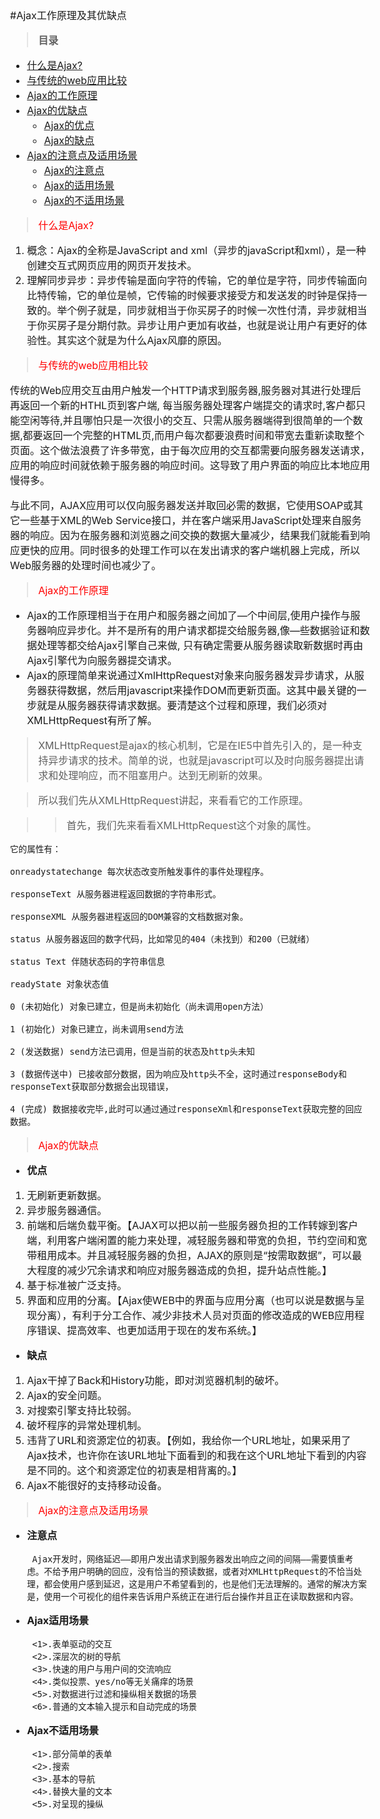 <style>
body{
	font-size:16px;
}
font{
	color:red;
}
</style>
#Ajax工作原理及其优缺点
>**目录**

* [什么是Ajax?](#_1)
* [与传统的web应用比较](#_2)
* [Ajax的工作原理](#_3)
* [Ajax的优缺点](#_5)
	+ [Ajax的优点](#_5_1)
	+ [Ajax的缺点](#_5_2)
* [Ajax的注意点及适用场景](#_6)
	+ [Ajax的注意点](#_6_1)
	+ [Ajax的适用场景](#_6_2)
	+ [Ajax的不适用场景](#_6_3)


><font>什么是Ajax?</font>
<span id="_1"></span>

1. 概念：Ajax的全称是JavaScript and xml（异步的javaScript和xml），是一种创建交互式网页应用的网页开发技术。
2. 理解同步异步：异步传输是面向字符的传输，它的单位是字符，同步传输面向比特传输，它的单位是帧，它传输的时候要求接受方和发送发的时钟是保持一致的。举个例子就是，同步就相当于你买房子的时候一次性付清，异步就相当于你买房子是分期付款。异步让用户更加有收益，也就是说让用户有更好的体验性。其实这个就是为什么Ajax风靡的原因。

><font>与传统的web应用相比较</font>
<span id="_2"></span>

传统的Web应用交互由用户触发一个HTTP请求到服务器,服务器对其进行处理后再返回一个新的HTHL页到客户端, 每当服务器处理客户端提交的请求时,客户都只能空闲等待,并且哪怕只是一次很小的交互、只需从服务器端得到很简单的一个数据,都要返回一个完整的HTML页,而用户每次都要浪费时间和带宽去重新读取整个页面。这个做法浪费了许多带宽，由于每次应用的交互都需要向服务器发送请求，应用的响应时间就依赖于服务器的响应时间。这导致了用户界面的响应比本地应用慢得多。

与此不同，AJAX应用可以仅向服务器发送并取回必需的数据，它使用SOAP或其它一些基于XML的Web Service接口，并在客户端采用JavaScript处理来自服务器的响应。因为在服务器和浏览器之间交换的数据大量减少，结果我们就能看到响应更快的应用。同时很多的处理工作可以在发出请求的客户端机器上完成，所以Web服务器的处理时间也减少了。

><font>Ajax的工作原理</font>
<span id="_3"></span>

 * Ajax的工作原理相当于在用户和服务器之间加了—个中间层,使用户操作与服务器响应异步化。并不是所有的用户请求都提交给服务器,像—些数据验证和数据处理等都交给Ajax引擎自己来做, 只有确定需要从服务器读取新数据时再由Ajax引擎代为向服务器提交请求。
 *  Ajax的原理简单来说通过XmlHttpRequest对象来向服务器发异步请求，从服务器获得数据，然后用javascript来操作DOM而更新页面。这其中最关键的一步就是从服务器获得请求数据。要清楚这个过程和原理，我们必须对 XMLHttpRequest有所了解。
> XMLHttpRequest是ajax的核心机制，它是在IE5中首先引入的，是一种支持异步请求的技术。简单的说，也就是javascript可以及时向服务器提出请求和处理响应，而不阻塞用户。达到无刷新的效果。

>所以我们先从XMLHttpRequest讲起，来看看它的工作原理。

>>首先，我们先来看看XMLHttpRequest这个对象的属性。

	它的属性有：
	
	onreadystatechange 每次状态改变所触发事件的事件处理程序。
	
	responseText 从服务器进程返回数据的字符串形式。
	
	responseXML 从服务器进程返回的DOM兼容的文档数据对象。
	
	status 从服务器返回的数字代码，比如常见的404（未找到）和200（已就绪）
	
	status Text 伴随状态码的字符串信息
	
	readyState 对象状态值
	
	0 (未初始化) 对象已建立，但是尚未初始化（尚未调用open方法）
	
	1 (初始化) 对象已建立，尚未调用send方法
	
	2 (发送数据) send方法已调用，但是当前的状态及http头未知
	
	3 (数据传送中) 已接收部分数据，因为响应及http头不全，这时通过responseBody和responseText获取部分数据会出现错误，
	
	4 (完成) 数据接收完毕,此时可以通过通过responseXml和responseText获取完整的回应数据。

><font>Ajax的优缺点</font>
<span id="_5"></span>

* **优点**
<span id="_5_1"></span>

 1. 无刷新更新数据。
 2. 异步服务器通信。
 3. 前端和后端负载平衡。【AJAX可以把以前一些服务器负担的工作转嫁到客户端，利用客户端闲置的能力来处理，减轻服务器和带宽的负担，节约空间和宽带租用成本。并且减轻服务器的负担，AJAX的原则是“按需取数据”，可以最大程度的减少冗余请求和响应对服务器造成的负担，提升站点性能。】
 4. 基于标准被广泛支持。
 5. 界面和应用的分离。【Ajax使WEB中的界面与应用分离（也可以说是数据与呈现分离），有利于分工合作、减少非技术人员对页面的修改造成的WEB应用程序错误、提高效率、也更加适用于现在的发布系统。】


* **缺点**
<span id="_5_2"></span>

 1. Ajax干掉了Back和History功能，即对浏览器机制的破坏。
 2. Ajax的安全问题。
 3. 对搜索引擎支持比较弱。
 4. 破坏程序的异常处理机制。
 5. 违背了URL和资源定位的初衷。【例如，我给你一个URL地址，如果采用了Ajax技术，也许你在该URL地址下面看到的和我在这个URL地址下看到的内容是不同的。这个和资源定位的初衷是相背离的。】 
 6. Ajax不能很好的支持移动设备。
 

><font>Ajax的注意点及适用场景</font>
<span id='_6'></span>

 * **注意点** 
 <span id='_6_1'></span>
	
		Ajax开发时，网络延迟——即用户发出请求到服务器发出响应之间的间隔——需要慎重考虑。不给予用户明确的回应，没有恰当的预读数据，或者对XMLHttpRequest的不恰当处理，都会使用户感到延迟，这是用户不希望看到的，也是他们无法理解的。通常的解决方案是，使用一个可视化的组件来告诉用户系统正在进行后台操作并且正在读取数据和内容。

 * **Ajax适用场景**	
  <span id='_6_2'></span>

		<1>.表单驱动的交互
		<2>.深层次的树的导航
		<3>.快速的用户与用户间的交流响应
		<4>.类似投票、yes/no等无关痛痒的场景
		<5>.对数据进行过滤和操纵相关数据的场景
		<6>.普通的文本输入提示和自动完成的场景	

 * **Ajax不适用场景**	
  <span id='_6_2'></span>
	
		<1>.部分简单的表单
		<2>.搜索
		<3>.基本的导航
		<4>.替换大量的文本
		<5>.对呈现的操纵
